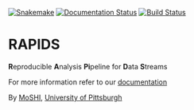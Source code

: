 [![Snakemake](https://img.shields.io/badge/snakemake-≥5.7.1-brightgreen.svg?style=flat)](https://snakemake.readthedocs.io)
[![Documentation Status](https://readthedocs.org/projects/rapidspitt/badge/?version=latest)](https://rapidspitt.readthedocs.io/en/latest/?badge=latest)
[![Build Status](https://travis-ci.com/carissalow/rapids.svg?branch=master)](https://travis-ci.com/carissalow/rapids)

# RAPIDS

**R**eproducible **A**nalysis **Pi**peline for **D**ata **S**treams

For more information refer to our [documentation](https://rapidspitt.readthedocs.io/en/latest/)

By [MoSHI](https://www.moshi.pitt.edu/), [University of Pittsburgh](https://www.pitt.edu/)
